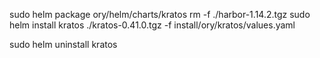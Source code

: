 sudo helm package ory/helm/charts/kratos
rm -f ./harbor-1.14.2.tgz
sudo helm install kratos ./kratos-0.41.0.tgz -f install/ory/kratos/values.yaml

sudo helm uninstall kratos